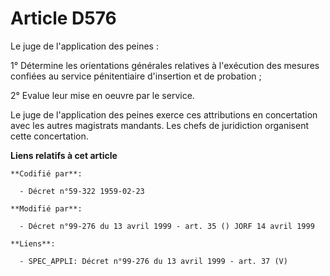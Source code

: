 # Article D576

Le juge de l'application des peines :

1° Détermine les orientations générales relatives à l'exécution des mesures confiées au service pénitentiaire d'insertion et
de probation ;

2° Evalue leur mise en oeuvre par le service.

Le juge de l'application des peines exerce ces attributions en concertation avec les autres magistrats mandants. Les chefs de
juridiction organisent cette concertation.

**Liens relatifs à cet article**

	**Codifié par**:

	  - Décret n°59-322 1959-02-23

	**Modifié par**:

	  - Décret n°99-276 du 13 avril 1999 - art. 35 () JORF 14 avril 1999

	**Liens**:

	  - SPEC_APPLI: Décret n°99-276 du 13 avril 1999 - art. 37 (V)
